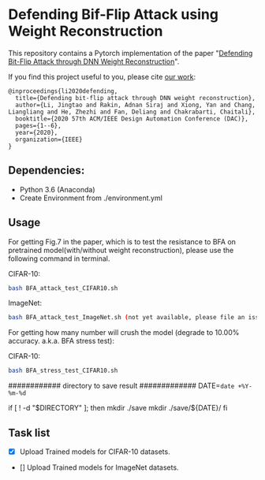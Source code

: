   
  
  
# Defending Bif-Flip Attack using Weight Reconstruction
  
  
This repository contains a Pytorch implementation of the paper "[Defending Bit-Flip Attack through DNN Weight Reconstruction](https://ieeexplore.ieee.org/abstract/document/9218665 )".
  
If you find this project useful to you, please cite [our work](https://ieeexplore.ieee.org/abstract/document/9218665 ):
  
  
```
@inproceedings{li2020defending,
  title={Defending bit-flip attack through DNN weight reconstruction},
  author={Li, Jingtao and Rakin, Adnan Siraj and Xiong, Yan and Chang, Liangliang and He, Zhezhi and Fan, Deliang and Chakrabarti, Chaitali},
  booktitle={2020 57th ACM/IEEE Design Automation Conference (DAC)},
  pages={1--6},
  year={2020},
  organization={IEEE}
}
```
  
## Dependencies:
  
  
* Python 3.6 (Anaconda)
* Create Environment from ./environment.yml
  
  
## Usage 
  
  
For getting Fig.7 in the paper, which is to test the resistance to BFA on pretrained model(with/without weight reconstruction), please use the following command in terminal.


CIFAR-10:
```bash
bash BFA_attack_test_CIFAR10.sh
```
  
ImageNet:
```bash
bash BFA_attack_test_ImageNet.sh (not yet available, please file an issue if your need this)
```

For getting how many number will crush the model (degrade to 10.00% accuracy. a.k.a. BFA stress test):

CIFAR-10:
```bash
bash BFA_stress_test_CIFAR10.sh
```

############ directory to save result #############
DATE=`date +%Y-%m-%d`
  
if [ ! -d "$DIRECTORY" ]; then
    mkdir ./save
    mkdir ./save/${DATE}/
fi
  
## Task list
  
- [x] Upload Trained models for CIFAR-10 datasets.
  
- [] Upload Trained models for ImageNet datasets.
  
  
  